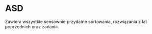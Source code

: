 # ASD
Zawiera wszystkie sensownie przydatne sortowania, rozwiązania z lat poprzednich oraz zadania.
